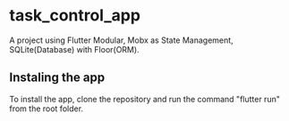 # task_control_app

A project using Flutter Modular, Mobx as State Management, SQLite(Database) with Floor(ORM).

## Instaling the app

To install the app, clone the repository and run the command "flutter run" from the root folder.
